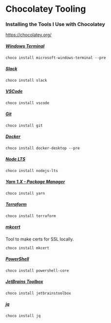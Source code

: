 # Chocolatey Tooling

### Installing the Tools I Use with Chocolatey
https://chocolatey.org/

##### [Windows Terminal](https://github.com/microsoft/terminal)
```shell
choco install microsoft-windows-terminal --pre
```

##### [Slack](https://www.slack.com/)
```shell
choco install slack
```

##### [VSCode](https://code.visualstudio.com/)
```shell
choco install vscode 
```

##### [Git](https://git-scm.com/download/win)
```shell
choco install git
```

##### [Docker](https://www.docker.com/products/docker-desktop)
```shell
choco install docker-desktop --pre 
```

##### [Node LTS](https://nodejs.org/en/)
```shell
choco install nodejs-lts
```

##### [Yarn 1.X - Package Manager](https://github.com/yarnpkg/yarn)
```shell
choco install yarn
```

##### [Terraform](https://www.terraform.io/)
```shell
choco install terraform
```

##### [mkcert](https://github.com/FiloSottile/mkcert)
Tool to make certs for SSL locally.
```shell
choco install mkcert
```

##### [PowerShell](https://docs.microsoft.com/en-us/powershell/)
```shell
choco install powershell-core
```

##### [JetBrains Toolbox](https://www.jetbrains.com/toolbox-app/)
```shell
choco install jetbrainstoolbox
```

##### [jq](https://stedolan.github.io/jq/download/)
```shell
choco install jq
```
